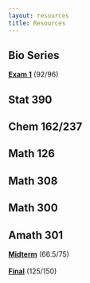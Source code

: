 ```yaml
---
layout: resources
title: Resources
---
```


## Bio Series
<a href="/assets/school/bio180/bio180exam1.pdf" target = "_blank"><b>Exam 1</b></a> (92/96)

## Stat 390

## Chem 162/237

## Math 126

## Math 308

## Math 300

## Amath 301
<a href="/assets/school/amath301/amathmidterm.pdf" target = "_blank"><b>Midterm</b></a> (66.5/75) <br>	
<a href="/assets/school/amath301/amathfinal.pdf" target = "_blank"><b>Final</b></a> (125/150)